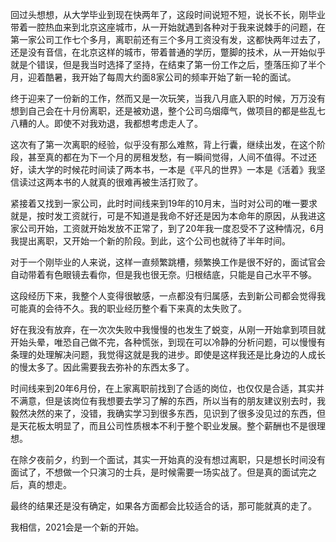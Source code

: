 回过头想想，从大学毕业到现在快两年了，这段时间说短不短，说长不长，刚毕业带着一腔热血来到北京这座城市，从一开始就遇到各种对于我来说棘手的问题，在第一家公司工作七个多月，离职前还有三个多月工资没有发，这都快两年过去了，还是没有音信，在北京这样的城市，带着普通的学历，蹩脚的技术，从一开始似乎就是个错误，但是我当时选择了坚持，在结束了第一份工作之后，堕落压抑了半个月，迎着酷暑，我开始了每周大约面8家公司的频率开始了新一轮的面试。

终于迎来了一份新的工作，然而又是一次玩笑，当我八月底入职的时候，万万没有想到自己会在十月份离职，还是被劝退，整个公司乌烟瘴气，做项目的都是些乱七八糟的人。即使不对我劝退，我都想考虑走人了。

这次有了第一次离职的经验，似乎没有那么难熬，背上行囊，继续出发，在这个阶段，甚至真的都在为下一个月的房租发愁，有一瞬间觉得，人间不值得。不过还好，读大学的时候花时间读了两本书，一本是《平凡的世界》一本是《活着》我坚信读过这两本书的人就真的很难再被生活打败了。

紧接着又找到一家公司，此时时间线来到19年的10月末，当时对公司的唯一要求就是，按时发工资就行，可是不知道是我命不好还是因为本命年的原因，从我进这家公司开始，工资就开始发放不正常了，到了20年我一度忍受不了这种情况，6月我提出离职，又开始一个新的阶段。到此，这个公司也就待了半年时间。

对于一个刚毕业的人来说，这样一直频繁跳槽，频繁换工作是很不好的，面试官会自动带着有色眼镜去看你，但是我也很无奈。归根结底，只能是自己水平不够。

这段经历下来，我整个人变得很敏感，一点都没有归属感，去到新公司都会觉得我可能真的会待不久。我的职业经历整个看下来真的太失败了。

好在我没有放弃，在一次次失败中我慢慢的也发生了蜕变，从刚一开始拿到项目就开始头晕，唯恐自己做不完，各种慌张，到现在可以冷静的分析问题，可以慢慢有条理的处理解决问题，我觉得这就是我的进步。即使是这样我还是比身边的人成长的慢太多了。因此需要我去弥补的东西太多了。

时间线来到20年6月份，在上家离职前找到了合适的岗位，也仅仅是合适，其实并不满意，但是该岗位有我想要去学习了解的东西，所以当有的朋友建议别去时，我毅然决然的来了，没错，我确实学习到很多东西，见识到了很多没见过的东西，但是天花板太明显了，而且公司性质根本不利于整个职业发展。整个薪酬也不是很理想。

在除夕夜前夕，约到一个面试，其实一开始真的没有想过离职，只是想长时间没有面试了，不想做一个只演习的士兵，是时候需要一场实战了。但是真的面试完之后，真的想走。

最终的结果还是没有确定，如果各方面都会比较适合的话，那可能就真的走了。

我相信，2021会是一个新的开始。











